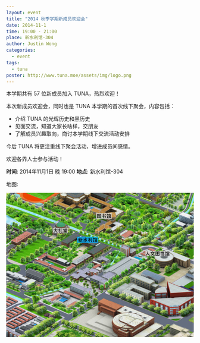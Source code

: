 ```yaml
---
layout: event
title: "2014 秋季学期新成员欢迎会"
date: 2014-11-1
time: 19:00 - 21:00
place: 新水利馆-304
author: Justin Wong
categories:
  - event
tags:
  - tuna
poster: http://www.tuna.moe/assets/img/logo.png
---
```


本学期共有 57 位新成员加入 TUNA，热烈欢迎！

本次新成员欢迎会，同时也是 TUNA 本学期的首次线下聚会，内容包括：

- 介绍 TUNA 的光辉历史和黑历史
- 见面交流，知道大家长啥样，交朋友
- 了解成员兴趣取向，商讨本学期线下交流活动安排

今后 TUNA 将更注重线下聚会活动，增进成员间感情。

欢迎各界人士参与活动！

**时间**: 2014年11月1日 晚 19:00 
**地点**: 新水利馆-304

地图:

![](/assets/img/events/map_welcome_2014.png)


